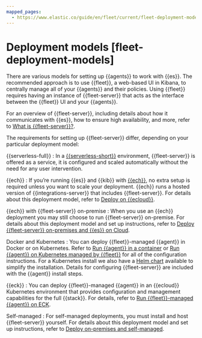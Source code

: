 ```yaml
---
mapped_pages:
  - https://www.elastic.co/guide/en/fleet/current/fleet-deployment-models.html
---
```


# Deployment models [fleet-deployment-models]

There are various models for setting up {{agents}} to work with {{es}}. The recommended approach is to use {{fleet}}, a web-based UI in Kibana, to centrally manage all of your {{agents}} and their policies. Using {{fleet}} requires having an instance of {{fleet-server}} that acts as the interface between the {{fleet}} UI and your {{agents}}.

For an overview of {{fleet-server}}, including details about how it communicates with {{es}}, how to ensure high availability, and more, refer to [What is {{fleet-server}}?](/reference/ingestion-tools/fleet/fleet-server.md).

The requirements for setting up {{fleet-server}} differ, depending on your particular deployment model:

{{serverless-full}}
:   In a [{{serverless-short}}](/deploy-manage/deploy/elastic-cloud/serverless.md) environment, {{fleet-server}} is offered as a service, it is configured and scaled automatically without the need for any user intervention.

{{ech}}
:   If you’re running {{es}} and {{kib}} with [{{ech}}](/deploy-manage/deploy/elastic-cloud/cloud-hosted.md), no extra setup is required unless you want to scale your deployment. {{ech}} runs a hosted version of {{integrations-server}} that includes {{fleet-server}}. For details about this deployment model, refer to [Deploy on {{ecloud}}](/reference/ingestion-tools/fleet/add-fleet-server-cloud.md).

{{ech}} with {{fleet-server}} on-premise
:   When you use an {{ech}} deployment you may still choose to run {{fleet-server}} on-premise. For details about this deployment model and set up instructions, refer to [Deploy {{fleet-server}} on-premises and {{es}} on Cloud](/reference/ingestion-tools/fleet/add-fleet-server-mixed.md).

Docker and Kubernetes
:   You can deploy {{fleet}}-managed {{agent}} in Docker or on Kubernetes. Refer to [Run {{agent}} in a container](/reference/ingestion-tools/fleet/elastic-agent-container.md) or  [Run {{agent}} on Kubernetes managed by {{fleet}}](/reference/ingestion-tools/fleet/running-on-kubernetes-managed-by-fleet.md) for all of the configuration instructions. For a Kubernetes install we also have a [Helm chart](/reference/ingestion-tools/fleet/install-on-kubernetes-using-helm.md) available to simplify the installation. Details for configuring {{fleet-server}} are included with the {{agent}} install steps.

{{eck}}
:   You can deploy {{fleet}}-managed {{agent}} in an {{ecloud}} Kubernetes environment that provides configuration and management capabilities for the full {{stack}}. For details, refer to [Run {{fleet}}-managed {{agent}} on ECK](/deploy-manage/deploy/cloud-on-k8s/fleet-managed-elastic-agent.md).

Self-managed
:   For self-managed deployments, you must install and host {{fleet-server}} yourself. For details about this deployment model and set up instructions, refer to [Deploy on-premises and self-managed](/reference/ingestion-tools/fleet/add-fleet-server-on-prem.md).









